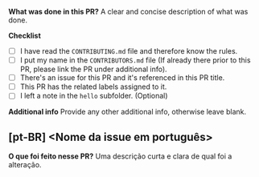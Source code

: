 **What was done in this PR?**
A clear and concise description of what was done.

**Checklist**

- [ ] I have read the `CONTRIBUTING.md` file and therefore know the rules.
- [ ] I put my name in the `CONTRIBUTORS.md` file (If already there prior to this PR, please link the PR under additional info).
- [ ] There's an issue for this PR and it's referenced in this PR title.
- [ ] This PR has the related labels assigned to it.
- [ ] I left a note in the `hello` subfolder. (Optional)

**Additional info**
Provide any other additional info, otherwise leave blank.

## [pt-BR] <Nome da issue em português>

**O que foi feito nesse PR?**
Uma descrição curta e clara de qual foi a alteração.
